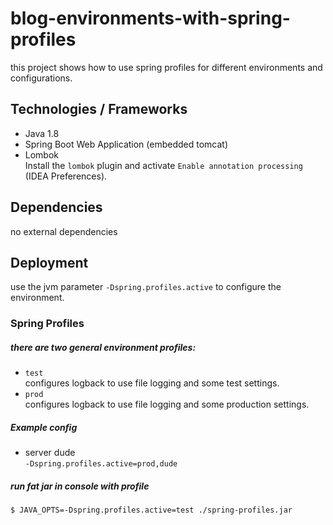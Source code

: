# blog-environments-with-spring-profiles
this project shows how to use spring profiles for different environments and configurations.

## Technologies / Frameworks
 - Java 1.8
 - Spring Boot Web Application (embedded tomcat)
 - Lombok  
 Install the `lombok` plugin and activate `Enable annotation processing` (IDEA Preferences).

## Dependencies
no external dependencies

## Deployment
use the jvm parameter `-Dspring.profiles.active` to configure the environment.

### Spring Profiles

##### there are two general environment profiles:
 - `test`  
 configures logback to use file logging and some test settings.
 - `prod`  
 configures logback to use file logging and some production settings.

##### Example config
- server dude  
`-Dspring.profiles.active=prod,dude`

##### run fat jar in console with profile
`$ JAVA_OPTS=-Dspring.profiles.active=test ./spring-profiles.jar`
